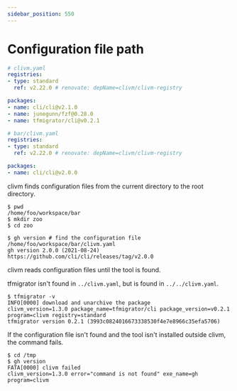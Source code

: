 ```yaml
---
sidebar_position: 550
---
```


# Configuration file path

```yaml
# clivm.yaml
registries:
- type: standard
  ref: v2.22.0 # renovate: depName=clivm/clivm-registry

packages:
- name: cli/cli@v2.1.0
- name: junegunn/fzf@0.28.0
- name: tfmigrator/cli@v0.2.1
```

```yaml
# bar/clivm.yaml
registries:
- type: standard
  ref: v2.22.0 # renovate: depName=clivm/clivm-registry

packages:
- name: cli/cli@v2.0.0
```

clivm finds configuration files from the current directory to the root directory.

```console
$ pwd
/home/foo/workspace/bar
$ mkdir zoo
$ cd zoo

$ gh version # find the configuration file /home/foo/workspace/bar/clivm.yaml
gh version 2.0.0 (2021-08-24)
https://github.com/cli/cli/releases/tag/v2.0.0
```

clivm reads configuration files until the tool is found.

tfmigrator isn't found in `../clivm.yaml`, but is found in `../../clivm.yaml`.

```console
$ tfmigrator -v
INFO[0000] download and unarchive the package            clivm_version=1.3.0 package_name=tfmigrator/cli package_version=v0.2.1 program=clivm registry=standard
tfmigrator version 0.2.1 (3993c0824016673338530f4e7e8966c35efa5706)
```

If the configuration file isn't found and the tool isn't installed outside clivm, the command fails.

```console
$ cd /tmp
$ gh version
FATA[0000] clivm failed                                   clivm_version=1.3.0 error="command is not found" exe_name=gh program=clivm
```

